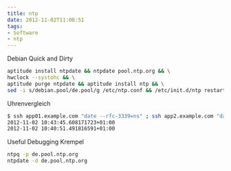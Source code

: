 ```yaml
---
title: ntp
date: 2012-11-02T11:08:51
tags: 
- Software
- ntp
---
```


Debian Quick and Dirty

``` bash
aptitude install ntpdate && ntpdate pool.ntp.org && \
hwclock --systohc && \
aptitude purge ntpdate && aptitude install ntp && \
sed -i s/debian.pool/de.pool/g /etc/ntp.conf && /etc/init.d/ntp restart
```

Uhrenvergleich

``` bash
$ ssh app01.example.com "date --rfc-3339=ns" ; ssh app2.example.com "date --rfc-3339=ns"
2012-11-02 10:43:45.608171723+01:00
2012-11-02 10:40:51.491816591+01:00
```

Useful Debugging Krempel

``` bash
ntpq -p de.pool.ntp.org
ntpdate -d de.pool.ntp.org
```